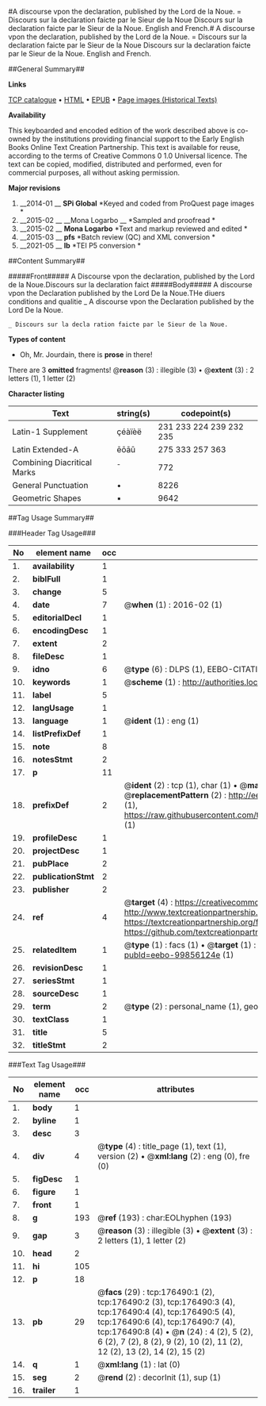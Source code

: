 #A discourse vpon the declaration, published by the Lord de la Noue. = Discours sur la declaration faicte par le Sieur de la Noue Discours sur la declaration faicte par le Sieur de la Noue. English and French.#
A discourse vpon the declaration, published by the Lord de la Noue. = Discours sur la declaration faicte par le Sieur de la Noue
Discours sur la declaration faicte par le Sieur de la Noue. English and French.

##General Summary##

**Links**

[TCP catalogue](http://www.ota.ox.ac.uk/tcp/)  • 
[HTML](http://tei.it.ox.ac.uk/tcp/Texts-HTML/free/B14/B14380.html)  • 
[EPUB](http://tei.it.ox.ac.uk/tcp/Texts-EPUB/free/B14/B14380.epub) • 
[Page images (Historical Texts)](https://historicaltexts.jisc.ac.uk/eebo-99856124e)

**Availability**

This keyboarded and encoded edition of the work described above is co-owned by the
    institutions providing financial support to the Early English Books Online Text Creation
    Partnership. This text is available for reuse, according to the terms of  Creative Commons 0 1.0 Universal
    licence. The text can be copied, modified, distributed and performed, even for commercial
    purposes, all without asking permission.

**Major revisions**

1. __2014-01 __ __SPi Global__ *Keyed and coded from ProQuest page images *
1. __2015-02 __ __Mona Logarbo __ *Sampled and proofread *
1. __2015-02 __ __Mona Logarbo__ *Text and markup reviewed and edited *
1. __2015-03 __ __pfs__ *Batch review (QC) and XML conversion *
1. __2021-05 __ __lb__ *TEI P5 conversion *

##Content Summary##

#####Front#####
A Discourse vpon the declaration, published by the Lord de la Noue.Discours sur la declaration faict
#####Body#####
A discourse vpon the Declaration published by the Lord De la Noue.THe diuers conditions and qualitie
    _ A discourse vpon the Declaration published by the Lord De la Noue.

    _ Discours sur la decla ration faicte par le Sieur de la Noue.

**Types of content**

  * Oh, Mr. Jourdain, there is **prose** in there!

There are 3 **omitted** fragments! 
 @__reason__ (3) : illegible (3)  •  @__extent__ (3) : 2 letters (1), 1 letter (2)

**Character listing**


|Text|string(s)|codepoint(s)|
|---|---|---|
|Latin-1 Supplement|çéàïèë|231 233 224 239 232 235|
|Latin Extended-A|ēōāū|275 333 257 363|
|Combining             Diacritical Marks|̄|772|
|General Punctuation|•|8226|
|Geometric Shapes|▪|9642|

##Tag Usage Summary##

###Header Tag Usage###

|No|element name|occ|attributes|
|---|---|---|---|
|1.|__availability__|1||
|2.|__biblFull__|1||
|3.|__change__|5||
|4.|__date__|7| @__when__ (1) : 2016-02 (1)|
|5.|__editorialDecl__|1||
|6.|__encodingDesc__|1||
|7.|__extent__|2||
|8.|__fileDesc__|1||
|9.|__idno__|6| @__type__ (6) : DLPS (1), EEBO-CITATION (1), VID (1), EEBO-PROQUEST (1), STC (2)|
|10.|__keywords__|1| @__scheme__ (1) : http://authorities.loc.gov/ (1)|
|11.|__label__|5||
|12.|__langUsage__|1||
|13.|__language__|1| @__ident__ (1) : eng (1)|
|14.|__listPrefixDef__|1||
|15.|__note__|8||
|16.|__notesStmt__|2||
|17.|__p__|11||
|18.|__prefixDef__|2| @__ident__ (2) : tcp (1), char (1)  •  @__matchPattern__ (2) : ([0-9\-]+):([0-9IVX]+) (1), (.+) (1)  •  @__replacementPattern__ (2) : http://eebo.chadwyck.com/downloadtiff?vid=$1&page=$2 (1), https://raw.githubusercontent.com/textcreationpartnership/Texts/master/tcpchars.xml#$1 (1)|
|19.|__profileDesc__|1||
|20.|__projectDesc__|1||
|21.|__pubPlace__|2||
|22.|__publicationStmt__|2||
|23.|__publisher__|2||
|24.|__ref__|4| @__target__ (4) : https://creativecommons.org/publicdomain/zero/1.0/ (1), http://www.textcreationpartnership.org/docs/. (1), https://textcreationpartnership.org/faq/#faq05 (1), https://github.com/textcreationpartnership (1)|
|25.|__relatedItem__|1| @__type__ (1) : facs (1)  •  @__target__ (1) : https://data.historicaltexts.jisc.ac.uk/view?pubId=eebo-99856124e (1)|
|26.|__revisionDesc__|1||
|27.|__seriesStmt__|1||
|28.|__sourceDesc__|1||
|29.|__term__|2| @__type__ (2) : personal_name (1), geographic_name (1)|
|30.|__textClass__|1||
|31.|__title__|5||
|32.|__titleStmt__|2||


###Text Tag Usage###

|No|element name|occ|attributes|
|---|---|---|---|
|1.|__body__|1||
|2.|__byline__|1||
|3.|__desc__|3||
|4.|__div__|4| @__type__ (4) : title_page (1), text (1), version (2)  •  @__xml:lang__ (2) : eng (0), fre (0)|
|5.|__figDesc__|1||
|6.|__figure__|1||
|7.|__front__|1||
|8.|__g__|193| @__ref__ (193) : char:EOLhyphen (193)|
|9.|__gap__|3| @__reason__ (3) : illegible (3)  •  @__extent__ (3) : 2 letters (1), 1 letter (2)|
|10.|__head__|2||
|11.|__hi__|105||
|12.|__p__|18||
|13.|__pb__|29| @__facs__ (29) : tcp:176490:1 (2), tcp:176490:2 (3), tcp:176490:3 (4), tcp:176490:4 (4), tcp:176490:5 (4), tcp:176490:6 (4), tcp:176490:7 (4), tcp:176490:8 (4)  •  @__n__ (24) : 4 (2), 5 (2), 6 (2), 7 (2), 8 (2), 9 (2), 10 (2), 11 (2), 12 (2), 13 (2), 14 (2), 15 (2)|
|14.|__q__|1| @__xml:lang__ (1) : lat (0)|
|15.|__seg__|2| @__rend__ (2) : decorInit (1), sup (1)|
|16.|__trailer__|1||
